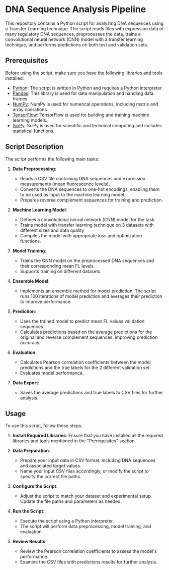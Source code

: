 # DNA Sequence Analysis Pipeline

This repository contains a Python script for analyzing DNA sequences using a Transfer Learning technique. The script reads files with expression data of many regulatory DNA sequences, preprocesses the data, trains a convolutional neural network (CNN) model with a transfer learning technique, and performs predictions on both test and validation sets. 

## Prerequisites

Before using the script, make sure you have the following libraries and tools installed:

- [Python](https://www.python.org/): The script is written in Python and requires a Python interpreter.
- [Pandas](https://pandas.pydata.org/): This library is used for data manipulation and handling data frames.
- [NumPy](https://numpy.org/): NumPy is used for numerical operations, including matrix and array operations.
- [TensorFlow](https://www.tensorflow.org/): TensorFlow is used for building and training machine learning models.
- [SciPy](https://www.scipy.org/): SciPy is used for scientific and technical computing and includes statistical functions.

## Script Description

The script performs the following main tasks:

1. **Data Preprocessing**:
   - Reads a CSV file containing DNA sequences and expression measurements (mean fluorescence levels).
   - Converts the DNA sequences to one-hot encodings, enabling them to be used as input to the machine learning model.
   - Prepares reverse complement sequences for training and prediction.

2. **Machine Learning Model**:
   - Defines a convolutional neural network (CNN) model for the task.
   - Trains model with transfer learning technique on 3 datasets with different sizes and data quality
   - Compiles the model with appropriate loss and optimization functions.

3. **Model Training**:
   - Trains the CNN model on the preprocessed DNA sequences and their corresponding mean FL levels.
   - Supports training on different datasets.

4. **Ensemble Model**:
   - Implements an ensemble method for model prediction. The script runs 100 iterations of model prediction and averages their prediction to improve performance.

5. **Prediction**:
   - Uses the trained model to predict mean FL values validation sequences.
   - Calculates predictions based on  the average predictions for the original and reverse complement sequences, improving prediction accuracy.

6. **Evaluation**:
   - Calculates Pearson correlation coefficients between the model predictions and the true labels for the 2 different validation set.
   - Evaluates model performance.

7. **Data Export**:
   - Saves the average predictions and true labels to CSV files for further analysis.

## Usage

To use this script, follow these steps:

1. **Install Required Libraries**:
   Ensure that you have installed all the required libraries and tools mentioned in the "Prerequisites" section.

2. **Data Preparation**:
   - Prepare your input data in CSV format, including DNA sequences and associated target values.
   - Name your input CSV files accordingly, or modify the script to specify the correct file paths.

3. **Configure the Script**:
   - Adjust the script to match your dataset and experimental setup. Update the file paths and parameters as needed.

4. **Run the Script**:
   - Execute the script using a Python interpreter.
   - The script will perform data preprocessing, model training, and evaluation.

5. **Review Results**:
   - Review the Pearson correlation coefficients to assess the model's performance.
   - Examine the CSV files with predictions results for further analysis.
